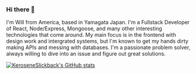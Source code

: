### Hi there 👋

I'm Will from America, based in Yamagata Japan. I'm a Fullstack Developer of React, Node/Express, Mongoose, and many other interesting technologies that come around. My main focus is in the frontend with design work and intergrated systems, but I'm known to get my hands dirty making APIs and messing with databases. I'm a passionate problem solver, always willing to dive into an issue and figure out great solutions.

[![KeroseneSlickback's GitHub stats](https://github-readme-stats.vercel.app/api?username=KeroseneSlickback)](https://github.com/KeroseneSlickback/github-readme-stats)
